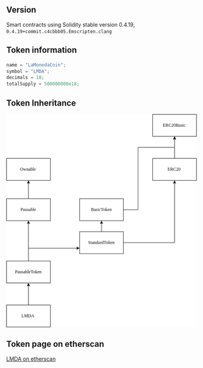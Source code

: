 ## Version
Smart contracts using Solidity stable version 0.4.19, `0.4.19+commit.c4cbbb05.Emscripten.clang`

## Token information
```JavaScript
name = "LaMonedaCoin";
symbol = "LMDA";
decimals = 18;
totalSupply = 500000000e18;
```

## Token Inheritance
![](https://raw.githubusercontent.com/LamonedaEVN/smart-contracts/master/galery/Token%20inheritance.png)

## Token page on etherscan
[LMDA on etherscan](https://etherscan.io/token/0xdf0456311751799f7036b373cdb6f6dfde04e3b6)
